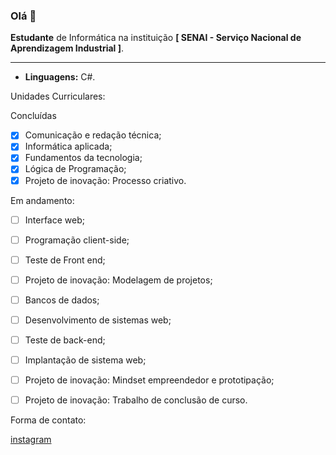### Olá 👋

<b>Estudante</b> de Informática na instituição <b>[ SENAI - Serviço Nacional de Aprendizagem Industrial ]</b>.

<hr>

- <b>Linguagens:</b> C#.

</b>Unidades Curriculares:</b>

 Concluídas
   - [x] Comunicação e redação técnica;
   - [x] Informática aplicada;
   - [x] Fundamentos da tecnologia;
   - [x] Lógica de Programação;
   - [x] Projeto de inovação: Processo criativo.
  
</b>Em andamento:</b>
- [ ] Interface web;
- [ ] Programação client-side;
- [ ] Teste de Front end;
- [ ] Projeto de inovação: Modelagem de projetos;
- [ ] Bancos de dados;
- [ ] Desenvolvimento de sistemas web;
- [ ] Teste de back-end;
- [ ] Implantação de sistema web;
- [ ] Projeto de inovação: Mindset empreendedor e prototipação;
- [ ] Projeto de inovação: Trabalho de conclusão de curso.


Forma de contato:

<!--
z
Atualmente adquirindo novas skills com foco em desenvolvimento de sistemas em C# e .NET

- [x] C#

- [x] ~Fundamentos do C#~ 

-->









<!-- Para quem quiser, são esses os sites https://desenvolvedor.io/ e https://balta.io/ -->


<a href="https://instagram.com/sara_monteirox" target="_blank"> instagram

</br>


<!--
<div align="left">
  <a href="https://github.com/sarabtw">
  <img height="180em" src="https://github-readme-stats.vercel.app/api?username=sarabtw_icons=true&theme=graywhite&include_all_commits=true&count_private=true"/>
  <img height="180em" src="https://github-readme-stats.vercel.app/api/top-langs/?username=sarabtw&layout=compact&langs_count=7&theme=graywhite"/>
</div>
-->

<!--
**sarabtw/sarabtw** is a ✨ _special_ ✨ repository because its `README.md` (this file) appears on your GitHub profile.

Here are some ideas to get you started:

- 🔭 I’m currently working on ...
- 🌱 I’m currently learning ...
- 👯 I’m looking to collaborate on ...
- 🤔 I’m looking for help with ...
- 💬 Ask me about ...
- 📫 How to reach me: ...
- 😄 Pronouns: ...
- ⚡ Fun fact: ...
-->
